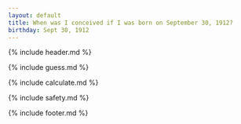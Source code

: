 ```yaml
---
layout: default
title: When was I conceived if I was born on September 30, 1912?
birthday: Sept 30, 1912
---
```


{% include header.md %}

{% include guess.md %}

{% include calculate.md %}

{% include safety.md %}

{% include footer.md %}



